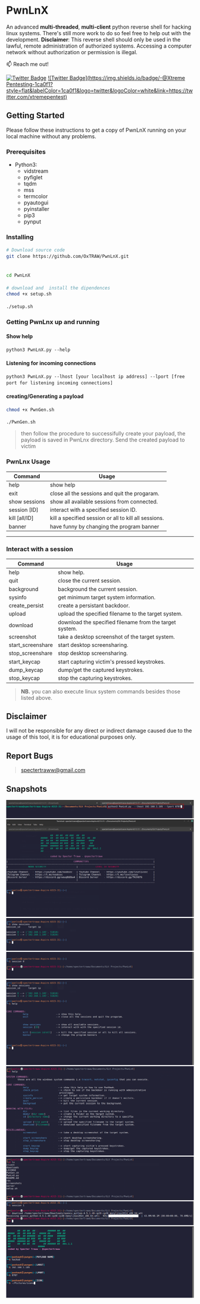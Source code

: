 # PwnLnX
An advanced **multi-threaded**, **multi-client** python reverse shell for hacking linux systems. There's still more work to do so feel free to help out with the development.
**Disclaimer**: This reverse shell should only be used in the lawful, remote administration of authorized systems. Accessing a computer network without authorization or permission is illegal.

:mailbox: Reach me out!

[![Twitter Badge](https://img.shields.io/badge/-@OxTRAW-1ca0f1?style=flat&labelColor=1ca0f1&logo=twitter&logoColor=white&link=https://twitter.com/OxTRAW)](https://twitter.com/OxTRAW) [![Twitter Badge](https://img.shields.io/badge/-@Xtreme Pentesting-1ca0f1?style=flat&labelColor=1ca0f1&logo=twitter&logoColor=white&link=https://twitter.com/xtremepentest)](https://twitter.com/xtremepentest)


## Getting Started
Please follow these instructions to get a copy of PwnLnX running on your local machine without any problems.
### Prerequisites
* Python3:
    * vidstream
    * pyfiglet
    * tqdm
    * mss
    * termcolor
    * pyautogui
    * pyinstaller
    * pip3
    * pynput

### Installing
```bash
# Download source code
git clone https://github.com/OxTRAW/PwnLnX.git


cd PwnLnX

# download and  install the dipendences
chmod +x setup.sh

./setup.sh

```

### Getting PwnLnx up and running
#### Show help
`python3 PwnLnX.py --help`

#### Listening for incoming connections
`python3 PwnLnX.py --lhost [your localhost ip address] --lport [free port for listening incoming connections]`

#### creating/Generating a payload
```bash
chmod +x PwnGen.sh

./PwnGen.sh

```

>then follow the procedure to successifully create your payload, the payload is saved in PwnLnx directory. Send the created payload to victim

### PwnLnx Usage

| Command       | Usage                                                 |
| ------------- |-------------------------------------------------------|    					
| help          | show help     					| 
| exit          | close all the sessions and quit the progaram.         |
| show sessions | show all available sessions from connected.           |
| session [ID]  | interact with a specified session ID.                 | 
| kill [all/ID] | kill a specified session or all to kill all sessions. |
| banner        | have funny by changing the program banner             |

---

### Interact with a session

| Command            | Usage                                                   |
| -------------------|---------------------------------------------------------| 
| help               | show help.     					       | 
| quit               | close the current session.                              |
| background         | background the current session.                         |
| sysinfo            | get minimum target system information.                  | 
| create_persist     | create a persistant backdoor.                           |
| upload             | upload the specified filename to the target system.     |
| download           | download the specified filename from the target system. |
| screenshot         | take a desktop screenshot of the target system.         |
| start_screenshare  | start desktop screensharing.                            | 
| stop_screenshare   | stop desktop screensharing.                             |
| start_keycap       | start capturing victim's pressed keystrokes.            |
| dump_keycap        | dump/get the captured keystrokes.                       |
| stop_keycap		 | stop the capturing keystrokes.                          |

> **NB.** you can also execute linux system commands besides those listed above.

## Disclaimer 
I will not be responsible for any direct or indirect damage caused due to the usage of this tool, it is for educational purposes only.
## Report Bugs
> spectertraww@gmail.com

## Snapshots
![](res/start_con.png)
![](res/waiting_con.png)
![](res/show_sess.png)
![](res/session.png)
![](res/help.png)
![](res/help2.png)
![](res/ls.png)
![](res/download.png)
![](res/pwngen.png)







